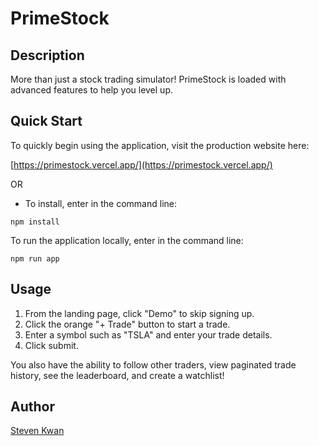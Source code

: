 # PrimeStock

## Description

More than just a stock trading simulator! PrimeStock is loaded with advanced features to help you level up.

## Quick Start

To quickly begin using the application, visit the production website here:

[https://primestock.vercel.app/](https://primestock.vercel.app/)

OR

* To install, enter in the command line:

```
npm install
```

To run the application locally, enter in the command line:

```
npm run app
```

## Usage
1. From the landing page, click "Demo" to skip signing up.
2. Click the orange "+ Trade" button to start a trade.
3. Enter a symbol such as "TSLA" and enter your trade details.
4. Click submit.

You also have the ability to follow other traders, view paginated trade history, see the leaderboard, and create a watchlist!

## Author

[Steven Kwan](https://github.com/stkwan)
